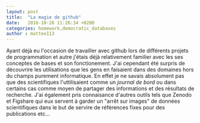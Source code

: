 ```yaml
---
layout: post
title:  "La magie de github"
date:   2016-10-26 11:26:34 +0200
categories: homework,democratic_databases
author : matteo113
---
```


Ayant déjà eu l'occasion de travailler avec github lors de différents
projets de programmation et autre j'étais déjà relativement familier avec les
ses conceptes de bases et son fonctionement. J'ai cependant été surpris de
découvrire les utilisations que les gens en faisaient dans des domaines
hors du champs purement informatique. En effet je ne savais absolument pas
que des scientifiques l'uttilisaient comme un *journal de bord* ou dans certains
cas comme moyen de partager des informations et des résultats de recherche.
J'ai également pris connaisance d'autres outils tels que Zenodo et Figshare
qui eux servent à garder un "arrêt sur images" de données scientifiques dans le but
de servire de références fixes pour des publications etc...
